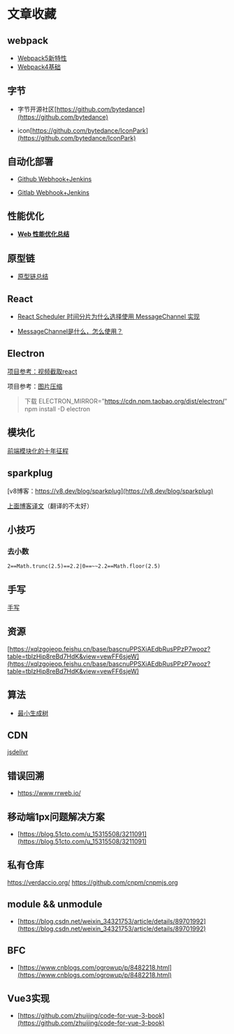 # 文章收藏



## webpack

- [Webpack5新特性](https://mp.weixin.qq.com/s/m2rFkahV3xqRurgEaN_IzA)
- [Webpack4基础](https://mp.weixin.qq.com/s/0LS2NGzQpfXiOjRIckcXHw)

## 字节

- 字节开源社区[https://github.com/bytedance](https://github.com/bytedance)

- icon[https://github.com/bytedance/IconPark](https://github.com/bytedance/IconPark)

## 自动化部署

- [Github Webhook+Jenkins](https://blog.csdn.net/boling_cavalry/article/details/78943061)

- [Gitlab Webhook+Jenkins](https://www.cnblogs.com/kevingrace/p/6479813.html)

## 性能优化

- [**Web 性能优化总结**](https://github.com/liuyib/note/blob/master/%E6%80%A7%E8%83%BD%E4%BC%98%E5%8C%96/Web%20%E6%80%A7%E8%83%BD%E4%BC%98%E5%8C%96%E6%80%BB%E7%BB%93.md)

## 原型链

- [原型链总结](https://github.com/LiLixikun/webBlog/blob/master/JS/md/%E5%8E%9F%E5%9E%8B-%E5%8E%9F%E5%9E%8B%E9%93%BE.md)

## React

- [React Scheduler 时间分片为什么选择使用 MessageChannel 实现](https://mp.weixin.qq.com/s/eMCaifjBebsq5d-qN0Sshg)

- [MessageChannel是什么，怎么使用？](https://www.jianshu.com/p/4f07ef18b5d7)

## Electron

[项目参考：视频截取react]( https://github.com/mifi/lossless-cut)

项目参考：[图片压缩](https://github.com/zhukunpenglinyutong/electron-tiny-img)

>  下载 ELECTRON_MIRROR="https://cdn.npm.taobao.org/dist/electron/" npm install -D electron

## 模块化

[前端模块化的十年征程](https://mp.weixin.qq.com/s/kZ4kBIENMRdH6W7fOgW1qA)

## sparkplug

[v8博客：https://v8.dev/blog/sparkplug](https://v8.dev/blog/sparkplug)

[上面博客译文](https://www.infoq.cn/news/EY2wGO19AtDvBCNNj88Y)（翻译的不太好）

## 小技巧

### 去小数

`2==Math.trunc(2.5)==2.2|0==~~2.2==Math.floor(2.5)`

## 手写

[手写](https://mp.weixin.qq.com/s/QSXfgiSIrk8d9qvEqMHpGA)

## 资源

[https://xqlzgojeop.feishu.cn/base/bascnuPPSXiAEdbRusPPzP7wooz?table=tblzHip8reBd7HdK&view=vewFF6sjeW](https://xqlzgojeop.feishu.cn/base/bascnuPPSXiAEdbRusPPzP7wooz?table=tblzHip8reBd7HdK&view=vewFF6sjeW)

## 算法

- [最小生成树](https://blog.51cto.com/u_15127650/2784716)

## CDN

[jsdelivr](https://github.com/jsdelivr/jsdelivr)

## 错误回溯

- https://www.rrweb.io/

## **移动端1px问题解决方案**

- [https://blog.51cto.com/u_15315508/3211091](https://blog.51cto.com/u_15315508/3211091)

## 私有仓库

https://verdaccio.org/
https://github.com/cnpm/cnpmjs.org


## module && unmodule

- [https://blog.csdn.net/weixin_34321753/article/details/89701992](https://blog.csdn.net/weixin_34321753/article/details/89701992)
## BFC

- [https://www.cnblogs.com/ogrowup/p/8482218.html](https://www.cnblogs.com/ogrowup/p/8482218.html)

## Vue3实现

- [https://github.com/zhuijing/code-for-vue-3-book](https://github.com/zhuijing/code-for-vue-3-book)

